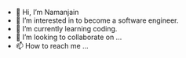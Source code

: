 - 👋 Hi, I’m Namanjain
- 👀 I’m interested in to become a software engineer.
- 🌱 I’m currently learning coding.
- 💞️ I’m looking to collaborate on ...
- 📫 How to reach me ...

<!---
Namanjaina/Namanjaina is a ✨ special ✨ repository because its `README.md` (this file) appears on your GitHub profile.
You can click the Preview link to take a look at your changes.
--->
